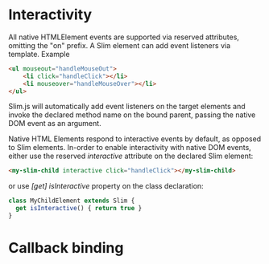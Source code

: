 # Interactivity
All native HTMLElement events are supported via reserved attributes, omitting the "on" prefix.
A Slim element can add event listeners via template. Example
```html
<ul mouseout="handleMouseOut">
    <li click="handleClick"></li>
    <li mouseover="handleMouseOver"></li>
</ul>
```
Slim.js will automatically add event listeners on the target elements and invoke the declared method name on the bound parent,
passing the native DOM event as an argument.

Native HTML Elements respond to interactive events by default, as opposed to Slim elements.
In-order to enable interactivity with native DOM events, either use the reserved *interactive* attribute on the declared
Slim element:
```html
<my-slim-child interactive click="handleClick"></my-slim-child>
```
or use *\[get\] isInteractive* property on the class declaration:
```javascript
class MyChildElement extends Slim {
  get isInteractive() { return true }
}
```

# Callback binding